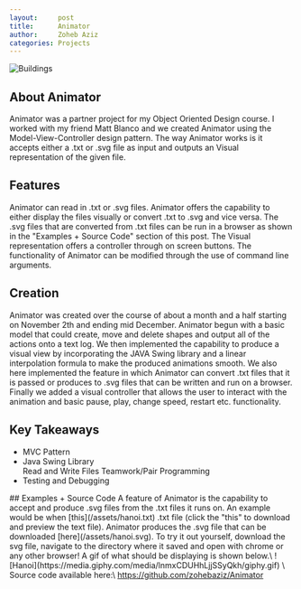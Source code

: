 ```yaml
---
layout:     post
title:      Animator
author:     Zoheb Aziz
categories: Projects
---
```

![Buildings](https://media.giphy.com/media/Zb9xdbU2dgi9Iv8AVo/giphy.gif)

<!--excerpt-->

## About Animator
Animator was a partner project for my Object Oriented Design course. I worked
with my friend Matt Blanco and we created Animator using the Model-View-Controller
design pattern. The way Animator works is it accepts either a .txt or .svg file
as input and outputs an Visual representation of the given file.
## Features
Animator can read in .txt or .svg files. Animator offers the capability to either
display the files visually or convert .txt to .svg and vice versa. The .svg files
that are converted from .txt files can be run in a browser as shown in the
"Examples + Source Code" section of this post. The Visual representation offers
a controller through on screen buttons. The functionality of Animator can be
modified through the use of command line arguments.
## Creation
Animator was created over the course of about a month and a half starting on
November 2th and ending mid December. Animator begun with a basic model that could
create, move and delete shapes and output all of the actions onto a text log. We
then implemented the capability to produce a visual view by incorporating the JAVA
Swing library and a linear interpolation formula to make the produced animations
smooth. We also here implemented the feature in which Animator can convert .txt files
that it is passed or produces to .svg files that can be written and run on a browser.
Finally we added a visual controller that allows the user to interact with the
animation and basic pause, play, change speed, restart etc. functionality.
## Key Takeaways
<ul>
  <li>MVC Pattern</li>
  <li>Java Swing Library</li>
  <l1>Read and Write Files</li>
  <l1>Teamwork/Pair Programming</li>
  <li>Testing and Debugging</li>
</ul>
## Examples + Source Code
A feature of Animator is the capability to accept and produce .svg files from
the .txt files it runs on. An example would be when [this](/assets/hanoi.txt)
.txt file (click the
"this" to download and preview the text file). Animator produces the .svg file
that can be downloaded [here](/assets/hanoi.svg).
To try it out yourself, download the svg file,
navigate to the directory where it saved and open with chrome or any other browser!
A gif of what should be displaying is shown below.\
![Hanoi](https://media.giphy.com/media/lnmxCDUHhLjjSSyQkh/giphy.gif)
\
Source code available here:\
<a href="https://github.com/zohebaziz/Animator">https://github.com/zohebaziz/Animator</a>
